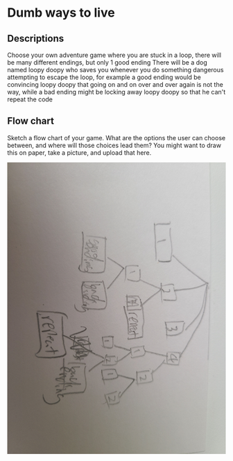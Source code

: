 # Dumb ways to live

## Descriptions
Choose your own adventure game where you are stuck in a loop, there will be many different endings, but only 1 good ending
There will be a dog named loopy doopy who saves you whenever you do something dangerous attempting to escape the loop, for example a good ending would be convincing loopy doopy that going on and on over and over again is not the way, while a bad ending might be locking away loopy doopy so that he can't repeat the code


## Flow chart

Sketch a flow chart of your game. What are the options the user can choose between, and where will those choices lead them? You might want to draw this on paper, take a picture, and upload that here.

![20231030_204350](20231030_204350.jpg)